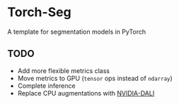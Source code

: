 # Torch-Seg

A template for segmentation models in PyTorch

## TODO

* Add more flexible metrics class
* Move metrics to GPU (`tensor` ops instead of `ndarray`)
* Complete inference
* Replace CPU augmentations with [NVIDIA-DALI](https://github.com/NVIDIA/DALI)
